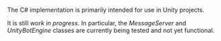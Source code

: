 The C# implementation is primarily intended for use in Unity projects.

It is still *work in progress*.
In particular, the *MessageServer* and *UnityBotEngine* classes are currently being tested and not yet functional.

